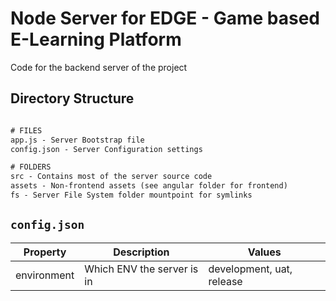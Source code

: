 # Node Server for EDGE - Game based E-Learning Platform

Code for the backend server of the project

## Directory Structure

```txt

# FILES
app.js - Server Bootstrap file
config.json - Server Configuration settings

# FOLDERS
src - Contains most of the server source code
assets - Non-frontend assets (see angular folder for frontend)
fs - Server File System folder mountpoint for symlinks

```


## `config.json`

| Property               | Description                                | Values                    |
| ---------------------- | ------------------------------------------ | --------------------------|
| environment            | Which ENV the server is in                 | development, uat, release |